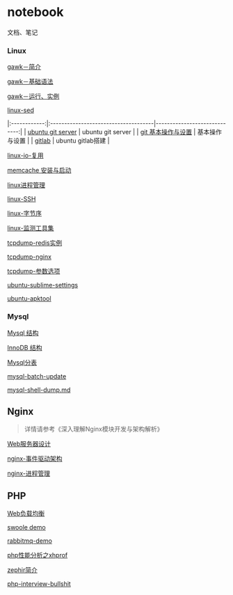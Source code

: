 # notebook
文档、笔记

### Linux

[gawk－简介](linux/linux-gawk-1.md "linux-gawk")

[gawk－基础语法](linux/linux-gawk-2.md "linux-gawk")

[gawk－运行、实例](linux/linux-gawk-3.md "linux-gawk")

[linux-sed](linux/linux-sed.md "linux-sed")

|:------------:|:-------------------------------------|-----------------------------:|
| [ubuntu git server](linux/linux-git-server.md) | ubuntu git server |
| [git 基本操作与设置](linux/linux-git-1.md) | 基本操作与设置 |
| [gitlab](linux/linux-gitlab.md) | ubuntu gitlab搭建 |



[linux-io-复用](linux/linux-io-%E5%A4%8D%E7%94%A8.md)

[memcache 安装与启动](linux/linux-memcache-1.md)

[linux进程管理](linux/linux-process-1.md)

[linux-SSH](linux/linux-ssh.md)

[linux-字节序](linux/linux-%E5%AD%97%E8%8A%82%E5%BA%8F.md)

[linux-监测工具集](linux/linux-%E7%B3%BB%E7%BB%9F%E7%9B%91%E6%B5%8B%E5%B7%A5%E5%85%B7%E9%9B%86.md)

[tcpdump-redis实例](linux/linux-tcpdump-1.md "linux-tcpdump")

[tcpdump-nginx](linux/linux-tcpdump-2.md "linux-tcpdump")

[tcpdump-参数选项](linux/linux-tcpdump-3.md "linux-tcpdump")

[ubuntu-sublime-settings](linux/ubuntu-sublime.md)

[ubuntu-apktool](ubuntu-apktool.md)

### Mysql

[Mysql 结构](mysql/mysql-1.md)

[InnoDB 结构](mysql/mysql-2.md)

[Mysql分表](mysql/mysql-3.md)

[mysql-batch-update](mysql/mysql-batch-update.md)

[mysql-shell-dump.md](mysql/mysql-shell-dump.md)

## Nginx

> 详情请参考《深入理解Nginx模块开发与架构解析》

[Web服务器设计](nginx/nginx-1.md)

[nginx-事件驱动架构](nginx/nginx-1.md)

[nginx-进程管理](nginx/nginx-3.md)

## PHP

[Web负载均衡](php/load-balancing.md)

[swoole demo](php/swoole_demo)

[rabbitmq-demo](php/php-rabbitmq-demo)

[php性能分析之xhprof](php/php-xhprof.md)

[zephir简介](php/zephir/zephir-1.md)

[php-interview-bullshit](php/php-bullshit.md)
